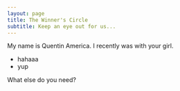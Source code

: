 ```yaml
---
layout: page
title: The Winner's Circle
subtitle: Keep an eye out for us...
---
```


My name is Quentin America. I recently was with your girl.

- hahaaa
- yup

What else do you need?


